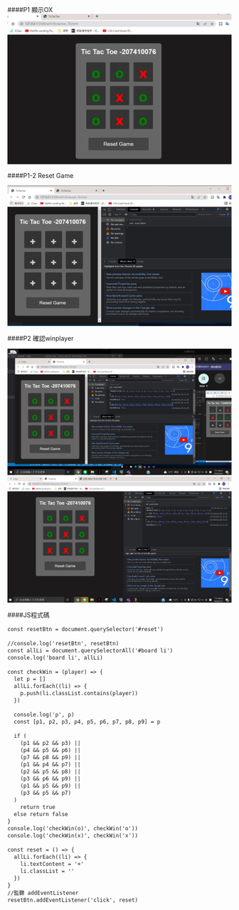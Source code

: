####P1 顯示OX
<img src="p1.jpg">


####P1-2 Reset Game

<img src="p1-2.jpg">


####P2 確認winplayer

<img src="p2.jpg">


<img src="p2-1.jpg">


####JS程式碼
```
const resetBtn = document.querySelector('#reset')

//console.log('resetBtn', resetBtn)
const allLi = document.querySelectorAll('#board li')
console.log('board li', allLi)

const checkWin = (player) => {
  let p = []
  allLi.forEach((li) => {
    p.push(li.classList.contains(player))
  })

  console.log('p', p)
  const [p1, p2, p3, p4, p5, p6, p7, p8, p9] = p

  if (
    (p1 && p2 && p3) ||
    (p4 && p5 && p6) ||
    (p7 && p8 && p9) ||
    (p1 && p4 && p7) ||
    (p2 && p5 && p8) ||
    (p3 && p6 && p9) ||
    (p1 && p5 && p9) ||
    (p3 && p5 && p7)
  )
    return true
  else return false
}
console.log('checkWin(o)', checkWin('o'))
console.log('checkWin(x)', checkWin('x'))

const reset = () => {
  allLi.forEach((li) => {
    li.textContent = '+'
    li.classList = ''
  })
}
//監聽 addEventListener
resetBtn.addEventListener('click', reset)

```